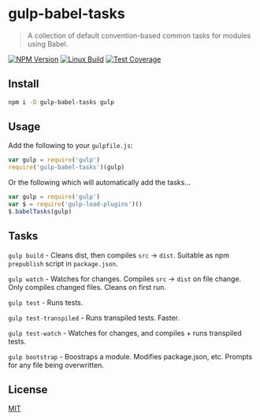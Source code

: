 # gulp-babel-tasks

> A collection of default convention-based common tasks for modules using Babel.

[![NPM Version][npm-image]][npm-url]
[![Linux Build][travis-image]][travis-url]
[![Test Coverage][coveralls-image]][coveralls-url]

## Install

```bash
npm i -D gulp-babel-tasks gulp
```

## Usage

Add the following to your `gulpfile.js`:

```js
var gulp = require('gulp')
require('gulp-babel-tasks')(gulp)
```

Or the following which will automatically add the tasks...

```js
var gulp = require('gulp')
var $ = require('gulp-load-plugins')()
$.babelTasks(gulp)
```

## Tasks

`gulp build` - Cleans dist, then compiles `src` -> `dist`. Suitable as npm `prepublish` script in `package.json`.

`gulp watch` - Watches for changes. Compiles `src` -> `dist` on file change. Only compiles changed files. Cleans on first run.

`gulp test` - Runs tests.

`gulp test-transpiled` - Runs transpiled tests. Faster.

`gulp test-watch` - Watches for changes, and compiles + runs transpiled tests.

`gulp bootstrap` - Boostraps a module. Modifies package.json, etc. Prompts for any file being overwritten.

## License

[MIT](http://vjpr.mit-license.org)

[npm-image]: https://img.shields.io/npm/v/gulp-babel-tasks.svg
[npm-url]: https://npmjs.org/package/gulp-babel-tasks
[travis-image]: https://img.shields.io/travis/vjpr/gulp-babel-tasks/master.svg
[travis-url]: https://travis-ci.org/vjpr/gulp-babel-tasks
[coveralls-image]: https://img.shields.io/coveralls/vjpr/gulp-babel-tasks/master.svg
[coveralls-url]: https://coveralls.io/r/vjpr/gulp-babel-tasks?branch=master
